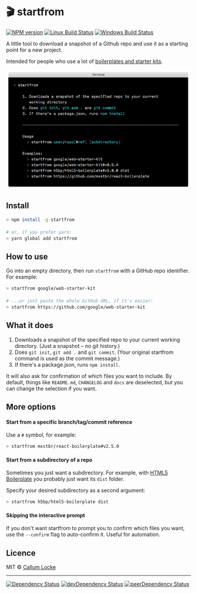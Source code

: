 # 🎬 startfrom

[![NPM version][npm-image]][npm-url] [![Linux Build Status][travis-image]][travis-url] [![Windows Build Status][appveyor-image]][appveyor-url]

A little tool to download a snapshot of a Github repo and use it as a starting point for a new project.

Intended for people who use a lot of [boilerplates and starter kits].

![screenshot]

## Install

```sh
> npm install -g startfrom

# or, if you prefer yarn:
> yarn global add startfrom
```

## How to use

Go into an empty directory, then run `startfrom` with a GitHub repo identifier.  For example:

```sh
> startfrom google/web-starter-kit

# ...or just paste the whole GitHub URL, if it's easier:
> startfrom https://github.com/google/web-starter-kit
```

## What it does

1. Downloads a snapshot of the specified repo to your current working directory. (Just a snapshot – no git history.)
2. Does `git init`, `git add .` and `git commit`. (Your original startfrom command is used as the commit message.)
3. If there's a package.json, runs `npm install`.

It will also ask for confirmation of which files you want to include. By default, things like `README.md`, `CHANGELOG` and `docs` are deselected, but you can change the selection if you want.

## More options

#### Start from a specific branch/tag/commit reference

Use a `#` symbol, for example:

```sh
> startfrom mxstbr/react-boilerplate#v2.5.0
```

#### Start from a subdirectory of a repo

Sometimes you just want a subdirectory. For example, with [HTML5 Boilerplate](https://github.com/h5bp/html5-boilerplate) you probably just want its `dist` folder.

Specify your desired subdirectory as a second argument:

```sh
> startfrom h5bp/html5-boilerplate dist
```

#### Skipping the interactive prompt

If you don't want startfrom to prompt you to confirm which files you want, use the `--confirm` flag to auto-confirm it. Useful for automation.

## Licence

MIT © [Callum Locke](http://callumlocke.com/)

[boilerplates and starter kits]: https://github.com/melvin0008/awesome-projects-boilerplates
[screenshot]: screenshot.png
[HTML5 Boilerplate]: https://github.com/h5bp/html5-boilerplate
[Web Starter Kit]: https://github.com/google/web-starter-kit

---

[![Dependency Status][depstat-image]][depstat-url] [![devDependency Status][devdepstat-image]][devdepstat-url] [![peerDependency Status][peerdepstat-image]][peerdepstat-url]

<!-- badge URLs -->
[npm-url]: https://npmjs.org/package/startfrom
[npm-image]: https://img.shields.io/npm/v/startfrom.svg?style=flat-square

[travis-url]: https://travis-ci.org/callumlocke/startfrom
[travis-image]: https://img.shields.io/travis/callumlocke/startfrom.svg?style=flat-square&label=Linux

[appveyor-url]: https://ci.appveyor.com/project/callumlocke/startfrom
[appveyor-image]: https://img.shields.io/appveyor/ci/callumlocke/startfrom/master.svg?style=flat-square&label=Windows

[depstat-url]: https://david-dm.org/callumlocke/startfrom
[depstat-image]: https://img.shields.io/david/callumlocke/startfrom.svg?style=flat-square

[devdepstat-url]: https://david-dm.org/callumlocke/startfrom#info=devDependencies
[devdepstat-image]: https://img.shields.io/david/dev/callumlocke/startfrom.svg?style=flat-square&label=devDeps

[peerdepstat-url]: https://david-dm.org/callumlocke/startfrom#info=peerDependencies
[peerdepstat-image]: https://img.shields.io/david/peer/callumlocke/startfrom.svg?style=flat-square&label=peerDeps
